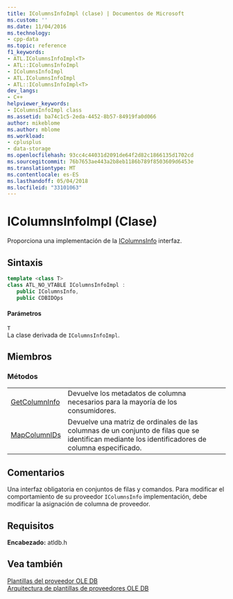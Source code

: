 ```yaml
---
title: IColumnsInfoImpl (clase) | Documentos de Microsoft
ms.custom: ''
ms.date: 11/04/2016
ms.technology:
- cpp-data
ms.topic: reference
f1_keywords:
- ATL.IColumnsInfoImpl<T>
- ATL::IColumnsInfoImpl
- IColumnsInfoImpl
- ATL.IColumnsInfoImpl
- ATL::IColumnsInfoImpl<T>
dev_langs:
- C++
helpviewer_keywords:
- IColumnsInfoImpl class
ms.assetid: ba74c1c5-2eda-4452-8b57-84919fa0d066
author: mikeblome
ms.author: mblome
ms.workload:
- cplusplus
- data-storage
ms.openlocfilehash: 93cc4c44031d2091de64f2d82c1866135d1702cd
ms.sourcegitcommit: 76b7653ae443a2b8eb1186b789f8503609d6453e
ms.translationtype: MT
ms.contentlocale: es-ES
ms.lasthandoff: 05/04/2018
ms.locfileid: "33101063"
---
```

# <a name="icolumnsinfoimpl-class"></a>IColumnsInfoImpl (Clase)
Proporciona una implementación de la [IColumnsInfo](https://msdn.microsoft.com/en-us/library/ms724541.aspx) interfaz.  
  
## <a name="syntax"></a>Sintaxis

```cpp
template <class T>  
class ATL_NO_VTABLE IColumnsInfoImpl :   
   public IColumnsInfo,    
   public CDBIDOps  
```  
  
#### <a name="parameters"></a>Parámetros  
 `T`  
 La clase derivada de `IColumnsInfoImpl`.  
  
## <a name="members"></a>Miembros  
  
### <a name="methods"></a>Métodos  
  
|||  
|-|-|  
|[GetColumnInfo](../../data/oledb/icolumnsinfoimpl-getcolumninfo.md)|Devuelve los metadatos de columna necesarios para la mayoría de los consumidores.|  
|[MapColumnIDs](../../data/oledb/icolumnsinfoimpl-mapcolumnids.md)|Devuelve una matriz de ordinales de las columnas de un conjunto de filas que se identifican mediante los identificadores de columna especificado.|  
  
## <a name="remarks"></a>Comentarios  
 Una interfaz obligatoria en conjuntos de filas y comandos. Para modificar el comportamiento de su proveedor `IColumnsInfo` implementación, debe modificar la asignación de columna de proveedor.  
  
## <a name="requirements"></a>Requisitos  
 **Encabezado:** atldb.h  
  
## <a name="see-also"></a>Vea también  
 [Plantillas del proveedor OLE DB](../../data/oledb/ole-db-provider-templates-cpp.md)   
 [Arquitectura de plantillas de proveedores OLE DB](../../data/oledb/ole-db-provider-template-architecture.md)
